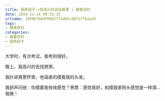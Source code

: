 ```yaml
---
title: 搞笑段子->我高兴的去找男票 | 糗事百科
date: 2019-11-14 09:35:15
urlname: 1950bfb8df0981774dbbc9bf1f762ad4
tags: 
- 糗事百科
categories:
- 糗事百科
- 搞笑段子
---
```

大学时，有次考试，我考的很好。

晚上，我高兴的去找男票。

我扑进男票怀里，他温柔的摸着我的头发。

我娇声问他：你摸着我有啥感觉？男票：感觉真好，和摸我家狗头感觉是一样滴…我擦！


